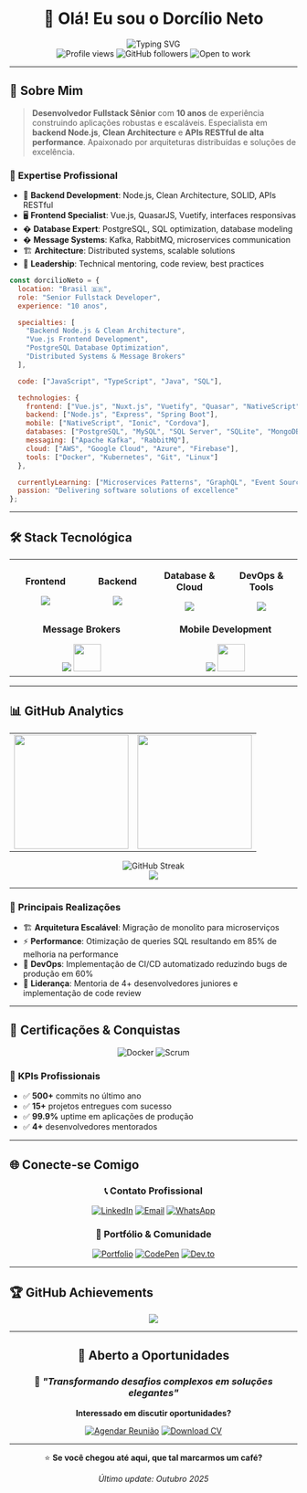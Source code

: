 <div align="center">

# 👋 Olá! Eu sou o **Dorcílio Neto**

<img src="https://readme-typing-svg.herokuapp.com?font=Fira+Code&pause=1000&color=2F81F7&center=true&vCenter=true&width=700&lines=Senior+Fullstack+Developer;Node.js+Backend+Specialist;Vue.js+%26+Frontend+Expert;Clean+Architecture+%26+SOLID+Advocate;PostgreSQL+%26+Database+Optimization;Kafka+%26+Distributed+Systems" alt="Typing SVG" />

</div>

<div align="center">
  <img src="https://komarev.com/ghpvc/?username=dorcilio&label=Profile%20views&color=0e75b6&style=for-the-badge" alt="Profile views" />
  <img src="https://img.shields.io/github/followers/dorcilio?label=Followers&style=for-the-badge&color=blue" alt="GitHub followers" />
  <img src="https://img.shields.io/badge/Open%20to-Work-brightgreen?style=for-the-badge" alt="Open to work" />
</div>

---

## 🚀 **Sobre Mim**

> **Desenvolvedor Fullstack Sênior** com **10 anos** de experiência construindo aplicações robustas e escaláveis. Especialista em **backend Node.js**, **Clean Architecture** e **APIs RESTful de alta performance**. Apaixonado por arquiteturas distribuídas e soluções de excelência.

### 💼 **Expertise Profissional**

- 🎯 **Backend Development**: Node.js, Clean Architecture, SOLID, APIs RESTful
- 🖥️ **Frontend Specialist**: Vue.js, QuasarJS, Vuetify, interfaces responsivas
- � **Database Expert**: PostgreSQL, SQL optimization, database modeling
- � **Message Systems**: Kafka, RabbitMQ, microservices communication
- 🏗️ **Architecture**: Distributed systems, scalable solutions
- 👥 **Leadership**: Technical mentoring, code review, best practices

```javascript
const dorcilioNeto = {
  location: "Brasil 🇧🇷",
  role: "Senior Fullstack Developer",
  experience: "10 anos",

  specialties: [
    "Backend Node.js & Clean Architecture",
    "Vue.js Frontend Development",
    "PostgreSQL Database Optimization",
    "Distributed Systems & Message Brokers"
  ],

  code: ["JavaScript", "TypeScript", "Java", "SQL"],

  technologies: {
    frontend: ["Vue.js", "Nuxt.js", "Vuetify", "Quasar", "NativeScript"],
    backend: ["Node.js", "Express", "Spring Boot"],
    mobile: ["NativeScript", "Ionic", "Cordova"],
    databases: ["PostgreSQL", "MySQL", "SQL Server", "SQLite", "MongoDB"],
    messaging: ["Apache Kafka", "RabbitMQ"],
    cloud: ["AWS", "Google Cloud", "Azure", "Firebase"],
    tools: ["Docker", "Kubernetes", "Git", "Linux"]
  },

  currentlyLearning: ["Microservices Patterns", "GraphQL", "Event Sourcing"],
  passion: "Delivering software solutions of excellence"
};
```

---

## 🛠️ **Stack Tecnológica**

<table>
<tr>
<td align="center" width="25%">

**Frontend**
<div align="center">
  <img src="https://skillicons.dev/icons?i=vue,js,ts,html,css,sass,bootstrap,vuetify,quasar" />
</div>

</td>
<td align="center" width="25%">

**Backend**
<div align="center">
  <img src="https://skillicons.dev/icons?i=nodejs,express,java,spring,kafka" />
</div>

</td>
<td align="center" width="25%">

**Database & Cloud**
<div align="center">
  <img src="https://skillicons.dev/icons?i=postgresql,mysql,mongodb,sqlite,aws,gcp,azure,firebase" />
</div>

</td>
<td align="center" width="25%">

**DevOps & Tools**
<div align="center">
  <img src="https://skillicons.dev/icons?i=docker,kubernetes,git,linux,nginx,postman,vscode" />
</div>

</td>
</tr>
<tr>
<td align="center" colspan="2">

**Message Brokers**
<div align="center">
  <img src="https://skillicons.dev/icons?i=kafka" />
  <img src="https://img.shields.io/badge/RabbitMQ-FF6600?style=for-the-badge&logo=rabbitmq&logoColor=white" height="48" />
</div>

</td>
<td align="center" colspan="2">

**Mobile Development**
<div align="center">
  <img src="https://skillicons.dev/icons?i=ionic" />
  <img src="https://img.shields.io/badge/NativeScript-3655FF?style=for-the-badge&logo=nativescript&logoColor=white" height="48" />
</div>

</td>
</tr>
</table>

---

## 📊 **GitHub Analytics**

<div align="center">
<table>
<tr>
<td>
  <img height="200px" src="https://github-readme-stats.vercel.app/api?username=dorcilio&show_icons=true&theme=tokyonight&include_all_commits=true&count_private=true&hide_border=true&card_width=400"/>
</td>
<td>
  <img height="200px" src="https://github-readme-stats.vercel.app/api/top-langs/?username=dorcilio&layout=compact&langs_count=10&theme=tokyonight&hide_border=true&card_width=400"/>
</td>
</tr>
</table>
</div>

<div align="center">
  <img src="https://github-readme-streak-stats.herokuapp.com/?user=dorcilio&theme=tokyonight&hide_border=true&card_width=800" alt="GitHub Streak" />
</div>

<div align="center">
  <img src="https://github-readme-activity-graph.vercel.app/graph?username=dorcilio&bg_color=1a1b27&color=70a5fd&line=70a5fd&point=bf91f3&area=true&hide_border=true&custom_title=Contribution%20Activity" />
</div>

---

### 🚀 **Principais Realizações**

- 🏗️ **Arquitetura Escalável**: Migração de monolito para microserviços
- ⚡ **Performance**: Otimização de queries SQL resultando em 85% de melhoria na performance
- 🔧 **DevOps**: Implementação de CI/CD automatizado reduzindo bugs de produção em 60%
- 👥 **Liderança**: Mentoria de 4+ desenvolvedores juniores e implementação de code review

---

## 📜 **Certificações & Conquistas**

<div align="center">

![Docker](https://img.shields.io/badge/Docker-Certified-blue?style=for-the-badge&logo=docker)
![Scrum](https://img.shields.io/badge/Scrum-Master_Certified-green?style=for-the-badge&logo=scrumalliance)

</div>

### 🎯 **KPIs Profissionais**

- ✅ **500+** commits no último ano
- ✅ **15+** projetos entregues com sucesso
- ✅ **99.9%** uptime em aplicações de produção
- ✅ **4+** desenvolvedores mentorados

---

## 🌐 **Conecte-se Comigo**

<div align="center">

### 📞 **Contato Profissional**

[![LinkedIn](https://img.shields.io/badge/LinkedIn-Dorcílio_Neto-0077B5?style=for-the-badge&logo=linkedin&logoColor=white)](https://linkedin.com/in/dorcilio)
[![Email](https://img.shields.io/badge/Email-dorcilio@gmail.com-D14836?style=for-the-badge&logo=gmail&logoColor=white)](mailto:dorcilio@gmail.com)
[![WhatsApp](https://img.shields.io/badge/WhatsApp-Conversar-25D366?style=for-the-badge&logo=whatsapp&logoColor=white)](https://wa.me/5511999999999)

### 🎨 **Portfólio & Comunidade**

[![Portfolio](https://img.shields.io/badge/Portfolio-Ver_Projetos-000000?style=for-the-badge&logo=github&logoColor=white)](https://github.com/dorcilio)
[![CodePen](https://img.shields.io/badge/CodePen-Experimentos-000000?style=for-the-badge&logo=codepen&logoColor=white)](https://codepen.io/dorcilio)
[![Dev.to](https://img.shields.io/badge/dev.to-Artigos-0A0A0A?style=for-the-badge&logo=devdotto&logoColor=white)](https://dev.to/dorcilio)

</div>

---

## 🏆 **GitHub Achievements**

<div align="center">
  <img src="https://github-profile-trophy.vercel.app/?username=dorcilio&theme=tokyonight&no-frame=true&row=2&column=4&margin-w=15&margin-h=15" />
</div>

---

<div align="center">

## 💼 **Aberto a Oportunidades**

### 🎯 *"Transformando desafios complexos em soluções elegantes"*

**Interessado em discutir oportunidades?**

[![Agendar Reunião](https://img.shields.io/badge/📅_Agendar_Reunião-Calendly-blue?style=for-the-badge)](https://calendly.com/dorcilio)
[![Download CV](https://img.shields.io/badge/📄_Download_CV-PDF-red?style=for-the-badge)](https://github.com/dorcilio/cv/raw/main/DorcilioNeto_CV.pdf)

---

⭐ **Se você chegou até aqui, que tal marcarmos um café?**

*Último update: Outubro 2025*

</div>
